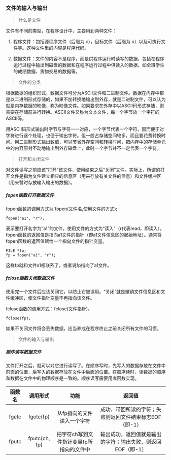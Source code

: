 ### 文件的输入与输出

> 什么是文件

文件有不同的类型，在程序设计中，主要用到两种文件：
1. 程序文件：包括源程序文件（后缀为.c），目标文件（后缀为.o）以及可执行文件等。这种文件里的内容是程序代码。

2. 数据文件：文件的内容不是程序，而是供程序运行时读写的数据，包括在程序运行过程中输出到磁盘的数据和在程序运行过程中供读入的数据，如全班学生的成绩数据、货物交易的数据等。

> 文件的分类

根据数据的组织形式，数据文件可分为ASCII文件和二进制文件。数据在内存中都是以二进制形式存储的，如果不加转换地输出到外存，就是二进制文件，可以认为就是内存数据的映像，称为映像文件。如果要求在外存中以ASCII码形式存储，则需要在存储前进行转换。ASCII文件又称为文本文件，每一个字节放一个字符的ASCII码。

用ASCII码形式输出时字节与字符一一对应，一个字节代表一个字符，因而便于对字符进行逐个处理，也便于输出字符。但一般占存储空间较多，而且要花费转换时间。用二进制形式输出数值，可以节省外存空间和转换时间，把内存中的存储单元中的内容原封不动地输出到外存磁盘上，此时一个字节并不一定代表一个字符。

> 打开和关闭文件

对文件读写之前应该“打开”该文件，使用结束之后“关闭”文件。实际上，所谓的打开文件是指为文件建立相应的信息区（用来存放有关文件的信息）和文件缓冲区（用来暂时存放输入输出的数据）。

##### fopen函数打开数据文件

fopen函数的调用方式为`fopen(文件名,使用文件的方式);

```
fopen("a1", "r");
```

表示要打开名字为“a1”的文件，使用文件的方式为“读入”（r代表read，即读入）。fopen函数的返回值是指向a1文件的指针（即a1文件信息区的起始地址）。通常将fopen函数的返回值赋给一个指向文件的指针变量。

```
FILE *fp;
fp = fopen("a1", "r");
```

这样fp就和文件a1相联系了，或者说fp指向了a1文件。

##### fclose函数关闭数据文件

使用完一个文件后应该关闭它，以防止它被误用。“关闭”就是撤销文件信息区和文件缓冲区，使文件指针变量不再指向该文件。

fclose函数的调用方式：fclose(文件指针)。

```
fclose(fp);
```

如果不关闭文件将会丢失数据，应当养成在程序终止之前关闭所有文件的习惯。


> 文件的输入与输出

##### 顺序读写数据文件

文件打开之后，就可以对它进行读写了。在顺序写时，先写入的数据存放在文件中前面的位置，后写入的数据存放在文件中后面的位置。在顺序读时，读数据的顺序和数据在文件中的物理顺序是一致的。顺序读写需要用库函数实现。

|函数名|调用形式|功能|返回值|
| :--: |  :--:  |:--:| :--: |
| fgetc | fgetc(fp) | 从fp指向的文件读入一个字符 | 成功，带回所读的字符；失败则返回文件结束标志EOF（即-1） |
| fputc | fputc(ch, fp) | 把字符ch写到文件指针变量fp所指向的文件中 | 输出成功，返回值就是输出的字符；输出失败，则返回EOF（即-1） |


